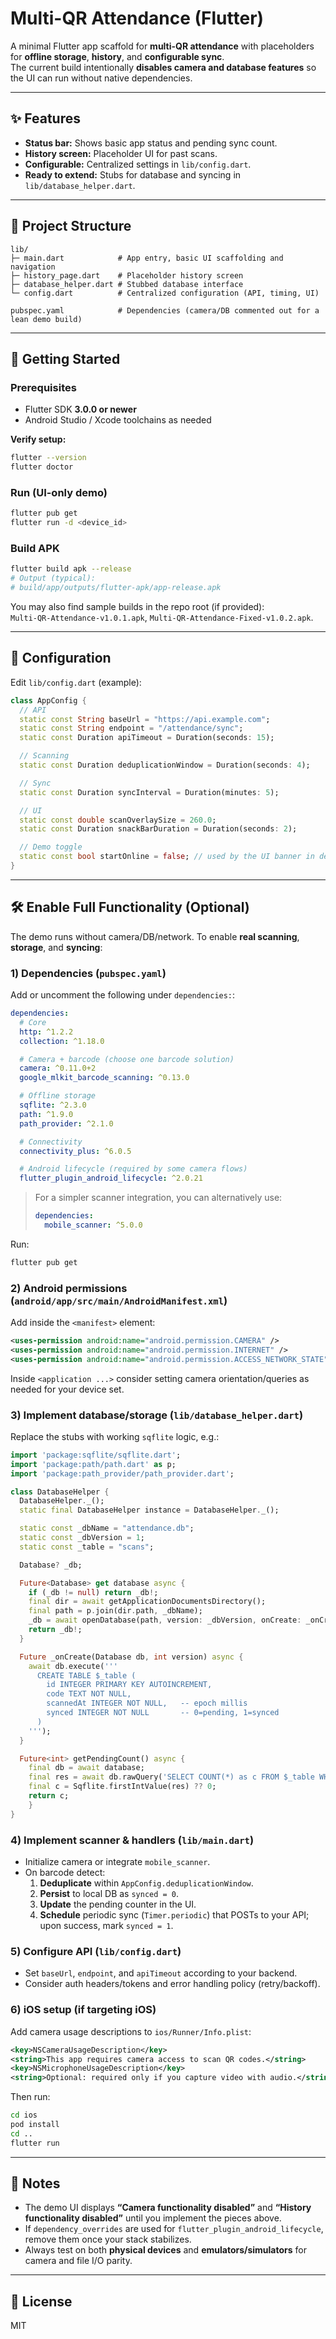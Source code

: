 # Multi-QR Attendance (Flutter)

A minimal Flutter app scaffold for **multi-QR attendance** with placeholders for **offline storage**, **history**, and **configurable sync**.  
The current build intentionally **disables camera and database features** so the UI can run without native dependencies.

---

## ✨ Features

- **Status bar:** Shows basic app status and pending sync count.  
- **History screen:** Placeholder UI for past scans.  
- **Configurable:** Centralized settings in `lib/config.dart`.  
- **Ready to extend:** Stubs for database and syncing in `lib/database_helper.dart`.

---

## 🧱 Project Structure

```
lib/
├─ main.dart            # App entry, basic UI scaffolding and navigation
├─ history_page.dart    # Placeholder history screen
├─ database_helper.dart # Stubbed database interface
└─ config.dart          # Centralized configuration (API, timing, UI)

pubspec.yaml            # Dependencies (camera/DB commented out for a lean demo build)
```

---

## 🚀 Getting Started

### Prerequisites
- Flutter SDK **3.0.0 or newer**
- Android Studio / Xcode toolchains as needed

**Verify setup:**

```bash
flutter --version
flutter doctor
```

### Run (UI-only demo)

```bash
flutter pub get
flutter run -d <device_id>
```

### Build APK

```bash
flutter build apk --release
# Output (typical):
# build/app/outputs/flutter-apk/app-release.apk
```

You may also find sample builds in the repo root (if provided):  
`Multi-QR-Attendance-v1.0.1.apk`, `Multi-QR-Attendance-Fixed-v1.0.2.apk`.

---

## 🧩 Configuration

Edit `lib/config.dart` (example):

```dart
class AppConfig {
  // API
  static const String baseUrl = "https://api.example.com";
  static const String endpoint = "/attendance/sync";
  static const Duration apiTimeout = Duration(seconds: 15);

  // Scanning
  static const Duration deduplicationWindow = Duration(seconds: 4);

  // Sync
  static const Duration syncInterval = Duration(minutes: 5);

  // UI
  static const double scanOverlaySize = 260.0;
  static const Duration snackBarDuration = Duration(seconds: 2);

  // Demo toggle
  static const bool startOnline = false; // used by the UI banner in demo
}
```

---

## 🛠️ Enable Full Functionality (Optional)

The demo runs without camera/DB/network. To enable **real scanning**, **storage**, and **syncing**:

### 1) Dependencies (`pubspec.yaml`)

Add or uncomment the following under `dependencies:`:

```yaml
dependencies:
  # Core
  http: ^1.2.2
  collection: ^1.18.0

  # Camera + barcode (choose one barcode solution)
  camera: ^0.11.0+2
  google_mlkit_barcode_scanning: ^0.13.0

  # Offline storage
  sqflite: ^2.3.0
  path: ^1.9.0
  path_provider: ^2.1.0

  # Connectivity
  connectivity_plus: ^6.0.5

  # Android lifecycle (required by some camera flows)
  flutter_plugin_android_lifecycle: ^2.0.21
```

> For a simpler scanner integration, you can alternatively use:
>
> ```yaml
> dependencies:
>   mobile_scanner: ^5.0.0
> ```

Run:

```bash
flutter pub get
```

### 2) Android permissions (`android/app/src/main/AndroidManifest.xml`)

Add inside the `<manifest>` element:

```xml
<uses-permission android:name="android.permission.CAMERA" />
<uses-permission android:name="android.permission.INTERNET" />
<uses-permission android:name="android.permission.ACCESS_NETWORK_STATE" />
```

Inside `<application ...>` consider setting camera orientation/queries as needed for your device set.

### 3) Implement database/storage (`lib/database_helper.dart`)

Replace the stubs with working `sqflite` logic, e.g.:

```dart
import 'package:sqflite/sqflite.dart';
import 'package:path/path.dart' as p;
import 'package:path_provider/path_provider.dart';

class DatabaseHelper {
  DatabaseHelper._();
  static final DatabaseHelper instance = DatabaseHelper._();

  static const _dbName = "attendance.db";
  static const _dbVersion = 1;
  static const _table = "scans";

  Database? _db;

  Future<Database> get database async {
    if (_db != null) return _db!;
    final dir = await getApplicationDocumentsDirectory();
    final path = p.join(dir.path, _dbName);
    _db = await openDatabase(path, version: _dbVersion, onCreate: _onCreate);
    return _db!;
  }

  Future _onCreate(Database db, int version) async {
    await db.execute('''
      CREATE TABLE $_table (
        id INTEGER PRIMARY KEY AUTOINCREMENT,
        code TEXT NOT NULL,
        scannedAt INTEGER NOT NULL,   -- epoch millis
        synced INTEGER NOT NULL       -- 0=pending, 1=synced
      )
    ''');
  }

  Future<int> getPendingCount() async {
    final db = await database;
    final res = await db.rawQuery('SELECT COUNT(*) as c FROM $_table WHERE synced = 0');
    final c = Sqflite.firstIntValue(res) ?? 0;
    return c;
    }
}
```

### 4) Implement scanner & handlers (`lib/main.dart`)

- Initialize camera or integrate `mobile_scanner`.
- On barcode detect:
  1. **Deduplicate** within `AppConfig.deduplicationWindow`.
  2. **Persist** to local DB as `synced = 0`.
  3. **Update** the pending counter in the UI.
  4. **Schedule** periodic sync (`Timer.periodic`) that POSTs to your API; upon success, mark `synced = 1`.

### 5) Configure API (`lib/config.dart`)

- Set `baseUrl`, `endpoint`, and `apiTimeout` according to your backend.
- Consider auth headers/tokens and error handling policy (retry/backoff).

### 6) iOS setup (if targeting iOS)

Add camera usage descriptions to `ios/Runner/Info.plist`:

```xml
<key>NSCameraUsageDescription</key>
<string>This app requires camera access to scan QR codes.</string>
<key>NSMicrophoneUsageDescription</key>
<string>Optional: required only if you capture video with audio.</string>
```

Then run:

```bash
cd ios
pod install
cd ..
flutter run
```

---

## 📝 Notes

- The demo UI displays **“Camera functionality disabled”** and **“History functionality disabled”** until you implement the pieces above.
- If `dependency_overrides` are used for `flutter_plugin_android_lifecycle`, remove them once your stack stabilizes.
- Always test on both **physical devices** and **emulators/simulators** for camera and file I/O parity.

---

## 📄 License

MIT

